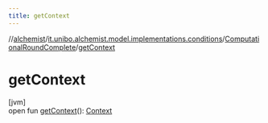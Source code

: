 ```yaml
---
title: getContext
---
```

//[alchemist](../../../index.html)/[it.unibo.alchemist.model.implementations.conditions](../index.html)/[ComputationalRoundComplete](index.html)/[getContext](get-context.html)



# getContext



[jvm]\
open fun [getContext](get-context.html)(): [Context](../../it.unibo.alchemist.model.interfaces/-context/index.html)




